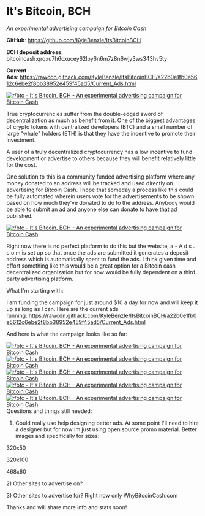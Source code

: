 <h1><strong>It's Bitcoin, BCH</strong></h1>
<p><em>An experimental advertising campaign for Bitcoin Cash</em></p>
<p><strong>GitHub</strong>:&nbsp;<a href="https://github.com/KyleBenzle/ItsBitcoinBCH" target="_blank" rel="noopener nofollow ugc">https://github.com/KyleBenzle/ItsBitcoinBCH</a></p>
<p><strong>BCH deposit address</strong>: bitcoincash:qrqxu7h6cxucey62lpy6n6m7z8n6wjy3ws343hv5ty</p>
<p><strong>Current Ads</strong>:&nbsp;<a href="https://rawcdn.githack.com/KyleBenzle/ItsBitcoinBCH/a22b0e1fb0e5612c6ebe2f8bb38952e459f45ad5/Current_Ads.html" target="_blank" rel="noopener nofollow ugc">https://rawcdn.githack.com/KyleBenzle/ItsBitcoinBCH/a22b0e1fb0e5612c6ebe2f8bb38952e459f45ad5/Current_Ads.html</a></p>
<div>
<div><a href="https://preview.redd.it/hdcxeo06tbw81.png?width=402&amp;format=png&amp;auto=webp&amp;s=6fda0da135a8b1f4da18562d35252bf4033da3b8" target="_blank" rel="noopener noreferrer"><img src="https://preview.redd.it/hdcxeo06tbw81.png?width=402&amp;format=png&amp;auto=webp&amp;s=6fda0da135a8b1f4da18562d35252bf4033da3b8" alt="r/btc - It's Bitcoin, BCH - An experimental advertising campaign for Bitcoin Cash" /></a></div>
</div>
<p>True cryptocurrencies suffer from the double-edged sword of decentralization as much as benefit from it. One of the biggest advantages of crypto tokens with centralized developers (BTC) and a small number of large "whale" holders (ETH) is that they have the incentive to promote their investment.</p>
<p>A user of a truly decentralized cryptocurrency has a low incentive to fund development or advertise to others because they will benefit relatively little for the cost.&nbsp;</p>
<p>One solution to this is a community funded advertising platform where any money donated to an address will be tracked and used directly on advertising for Bitcoin Cash. I hope that someday a process like this could be fully automated wherein users vote for the advertisements to be shown based on how much they've donated to do to the address. Anybody would be able to submit an ad and anyone else can donate to have that ad published.</p>
<div>
<div><a href="https://preview.redd.it/ezweo6fetbw81.png?width=400&amp;format=png&amp;auto=webp&amp;s=6547492727b0160538b263263288eecf3b09e583" target="_blank" rel="noopener noreferrer"><img src="https://preview.redd.it/ezweo6fetbw81.png?width=400&amp;format=png&amp;auto=webp&amp;s=6547492727b0160538b263263288eecf3b09e583" alt="r/btc - It's Bitcoin, BCH - An experimental advertising campaign for Bitcoin Cash" /></a></div>
</div>
<p>Right now there is no perfect platform to do this but the website, a - A d s . c o m is set up so that once the ads are submitted it generates a deposit address which is automatically spent to fund the ads. I think given time and effort something like this would be a great option for a Bitcoin cash decentralized organization but for now would be fully dependent on a third party advertising platform.</p>
<div>What I'm starting with:</div>
<p>I am funding the campaign for just around $10 a day for now and will keep it up as long as I can. Here are the current ads running:&nbsp;<a href="https://rawcdn.githack.com/KyleBenzle/ItsBitcoinBCH/a22b0e1fb0e5612c6ebe2f8bb38952e459f45ad5/Current_Ads.html" target="_blank" rel="noopener nofollow ugc">https://rawcdn.githack.com/KyleBenzle/ItsBitcoinBCH/a22b0e1fb0e5612c6ebe2f8bb38952e459f45ad5/Current_Ads.html</a></p>
<p>And here is what the campaign looks like so far:</p>
<div>
<div><a href="https://preview.redd.it/ni27nurytbw81.png?width=1178&amp;format=png&amp;auto=webp&amp;s=7085a3f9c191b88355f7fb43590e98138c588777" target="_blank" rel="noopener noreferrer"><img src="https://preview.redd.it/ni27nurytbw81.png?width=1178&amp;format=png&amp;auto=webp&amp;s=7085a3f9c191b88355f7fb43590e98138c588777" alt="r/btc - It's Bitcoin, BCH - An experimental advertising campaign for Bitcoin Cash" /></a></div>
</div>
<div>
<div><a href="https://preview.redd.it/1e592i71ubw81.png?width=1179&amp;format=png&amp;auto=webp&amp;s=7c0aff03a02401e0068b8b0ff82e3ca72bf71aab" target="_blank" rel="noopener noreferrer"><img src="https://preview.redd.it/1e592i71ubw81.png?width=1179&amp;format=png&amp;auto=webp&amp;s=7c0aff03a02401e0068b8b0ff82e3ca72bf71aab" alt="r/btc - It's Bitcoin, BCH - An experimental advertising campaign for Bitcoin Cash" /></a></div>
</div>
<div>
<div><a href="https://preview.redd.it/8hu45k42ubw81.png?width=1204&amp;format=png&amp;auto=webp&amp;s=19e5e36d713491bc506b4d1b4564da71ecebe9c2" target="_blank" rel="noopener noreferrer"><img src="https://preview.redd.it/8hu45k42ubw81.png?width=1204&amp;format=png&amp;auto=webp&amp;s=19e5e36d713491bc506b4d1b4564da71ecebe9c2" alt="r/btc - It's Bitcoin, BCH - An experimental advertising campaign for Bitcoin Cash" /></a></div>
</div>
<div>
<div><a href="https://preview.redd.it/yhsleol2ubw81.png?width=1211&amp;format=png&amp;auto=webp&amp;s=185291dd534a7477224ec9c4ccd6fc4a9ec12acc" target="_blank" rel="noopener noreferrer"><img src="https://preview.redd.it/yhsleol2ubw81.png?width=1211&amp;format=png&amp;auto=webp&amp;s=185291dd534a7477224ec9c4ccd6fc4a9ec12acc" alt="r/btc - It's Bitcoin, BCH - An experimental advertising campaign for Bitcoin Cash" /></a></div>
</div>
<div>
<div><a href="https://preview.redd.it/qt9l3rysdcw81.png?width=1182&amp;format=png&amp;auto=webp&amp;s=24b66a9f4b3adec3753058b3e511219462f740a1" target="_blank" rel="noopener noreferrer"><img src="https://preview.redd.it/qt9l3rysdcw81.png?width=1182&amp;format=png&amp;auto=webp&amp;s=24b66a9f4b3adec3753058b3e511219462f740a1" alt="r/btc - It's Bitcoin, BCH - An experimental advertising campaign for Bitcoin Cash" /></a></div>
</div>
<div>Questions and things still needed:</div>
<ol>
<li>
<p>Could really use help designing better ads. At some point I'll need to hire a designer but for now Im just using open source promo material. Better images and specifically for sizes:</p>
</li>
</ol>
<p>320x50</p>
<p>320x100</p>
<p>468x60</p>
<p>2) Other sites to advertise on?</p>
<p>3) Other sites to advertise for? Right now only WhyBitcoinCash.com</p>
<p>Thanks and will share more info and stats soon!</p>
